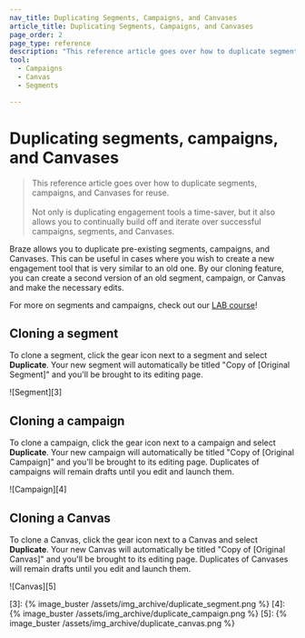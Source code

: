 ```yaml
---
nav_title: Duplicating Segments, Campaigns, and Canvases
article_title: Duplicating Segments, Campaigns, and Canvases
page_order: 2
page_type: reference
description: "This reference article goes over how to duplicate segments, campaigns, and Canvases for reuse."
tool: 
  - Campaigns
  - Canvas
  - Segments

---
```


# Duplicating segments, campaigns, and Canvases

> This reference article goes over how to duplicate segments, campaigns, and Canvases for reuse.
> <br>
> <br>
> Not only is duplicating engagement tools a time-saver, but it also allows you to continually build off and iterate over successful campaigns, segments, and Canvases.

Braze allows you to duplicate pre-existing segments, campaigns, and Canvases. This can be useful in cases where you wish to create a new engagement tool that is very similar to an old one. By our cloning feature, you can create a second version of an old segment, campaign, or Canvas and make the necessary edits.

For more on segments and campaigns, check out our [LAB course](http://lab.braze.com/quick-overview-segment-and-campaign-setup)!

## Cloning a segment

To clone a segment, click the gear icon next to a segment and select **Duplicate**. Your new segment will automatically be titled "Copy of [Original Segment]" and you'll be brought to its editing page.

![Segment][3]

## Cloning a campaign

To clone a campaign, click the gear icon next to a campaign and select **Duplicate**. Your new campaign will automatically be titled "Copy of [Original Campaign]" and you'll be brought to its editing page. Duplicates of campaigns will remain drafts until you edit and launch them.

![Campaign][4]

## Cloning a Canvas

To clone a Canvas, click the gear icon next to a Canvas and select **Duplicate**. Your new Canvas will automatically be titled "Copy of [Original Canvas]" and you'll be brought to its editing page. Duplicates of Canvases will remain drafts until you edit and launch them. 

![Canvas][5]


[3]: {% image_buster /assets/img_archive/duplicate_segment.png %}
[4]: {% image_buster /assets/img_archive/duplicate_campaign.png %}
[5]: {% image_buster /assets/img_archive/duplicate_canvas.png %}
